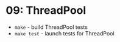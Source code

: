 # 09: ThreadPool
* ```make``` - build ThreadPool tests
* ```make test``` - launch tests for ThreadPool
